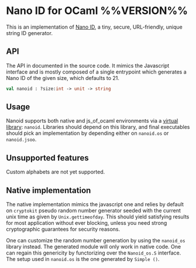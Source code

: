# Nano ID for OCaml %%VERSION%%

This is an implementation of [Nano ID](https://github.com/ai/nanoid),
a tiny, secure, URL-friendly, unique string ID generator.

## API

The API in documented in the source code. It mimics the Javascript
interface and is mostly composed of a single entrypoint which
generates a Nano ID of the given size, which defaults to 21.

```ocaml
val nanoid : ?size:int -> unit -> string
```

## Usage

Nanoid supports both native and js_of_ocaml environments via a
[virtual
library](https://dune.readthedocs.io/en/stable/variants.html):
`nanoid`. Libraries should depend on this library, and final
executables should pick an implementation by depending either on
`nanoid.os` or `nanoid.jsoo`.

## Unsupported features

Custom alphabets are not yet supported.

## Native implementation

The native implementation mimics the javascript one and relies by
default on `cryptokit` pseudo random number generator seeded with the
current unix time as given by `Unix.gettimeofday`. This should yield
satisfying results for most application without ever blocking, unless
you need strong cryptographic guarantees for security reasons.

One can customize the random number generation by using the
`nanoid_os` library instead. The generated module will only work in
native code. One can regain this genericity by functorizing over the
`Nanoid_os.S` interface.  The setup used in `nanoid.os` is the one
generated by `Simple ()`.
